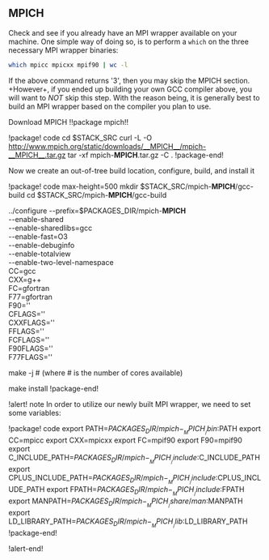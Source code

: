 ## MPICH

Check and see if you already have an MPI wrapper available on your machine. One simple way of doing so, is to perform a `which` on the three necessary MPI wrapper binaries:

```bash
which mpicc mpicxx mpif90 | wc -l
```

If the above command returns '3', then you may skip the MPICH section. +However+, if you ended up building your own GCC compiler above, you will want to *NOT* skip this step. With the reason being, it is generally best to build an MPI wrapper based on the compiler you plan to use.

Download MPICH !!package mpich!!

!package! code
cd $STACK_SRC
curl -L -O http://www.mpich.org/static/downloads/__MPICH__/mpich-__MPICH__.tar.gz
tar -xf mpich-__MPICH__.tar.gz -C .
!package-end!

Now we create an out-of-tree build location, configure, build, and install it

!package! code max-height=500
mkdir $STACK_SRC/mpich-__MPICH__/gcc-build
cd $STACK_SRC/mpich-__MPICH__/gcc-build

../configure --prefix=$PACKAGES_DIR/mpich-__MPICH__ \
--enable-shared \
--enable-sharedlibs=gcc \
--enable-fast=O3 \
--enable-debuginfo \
--enable-totalview \
--enable-two-level-namespace \
CC=gcc \
CXX=g++ \
FC=gfortran \
F77=gfortran \
F90='' \
CFLAGS='' \
CXXFLAGS='' \
FFLAGS='' \
FCFLAGS='' \
F90FLAGS='' \
F77FLAGS=''

make -j # (where # is the number of cores available)

make install
!package-end!


!alert! note
In order to utilize our newly built MPI wrapper, we need to set some variables:

!package! code
export PATH=$PACKAGES_DIR/mpich-__MPICH__/bin:$PATH
export CC=mpicc
export CXX=mpicxx
export FC=mpif90
export F90=mpif90
export C_INCLUDE_PATH=$PACKAGES_DIR/mpich-__MPICH__/include:$C_INCLUDE_PATH
export CPLUS_INCLUDE_PATH=$PACKAGES_DIR/mpich-__MPICH__/include:$CPLUS_INCLUDE_PATH
export FPATH=$PACKAGES_DIR/mpich-__MPICH__/include:$FPATH
export MANPATH=$PACKAGES_DIR/mpich-__MPICH__/share/man:$MANPATH
export LD_LIBRARY_PATH=$PACKAGES_DIR/mpich-__MPICH__/lib:$LD_LIBRARY_PATH
!package-end!

!alert-end!

